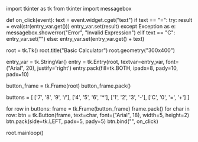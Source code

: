 import tkinter as tk
from tkinter import messagebox

def on_click(event):
    text = event.widget.cget("text")
    if text == "=":
        try:
            result = eval(str(entry_var.get()))
            entry_var.set(result)
        except Exception as e:
            messagebox.showerror("Error", "Invalid Expression")
    elif text == "C":
        entry_var.set("")
    else:
        entry_var.set(entry_var.get() + text)

root = tk.Tk()
root.title("Basic Calculator")
root.geometry("300x400")

entry_var = tk.StringVar()
entry = tk.Entry(root, textvar=entry_var, font=("Arial", 20), justify='right')
entry.pack(fill=tk.BOTH, ipadx=8, pady=10, padx=10)

button_frame = tk.Frame(root)
button_frame.pack()

buttons = [
    ['7', '8', '9', '/'],
    ['4', '5', '6', '*'],
    ['1', '2', '3', '-'],
    ['C', '0', '=', '+']
]

for row in buttons:
    frame = tk.Frame(button_frame)
    frame.pack()
    for char in row:
        btn = tk.Button(frame, text=char, font=("Arial", 18), width=5, height=2)
        btn.pack(side=tk.LEFT, padx=5, pady=5)
        btn.bind("<Button-1>", on_click)

root.mainloop()
